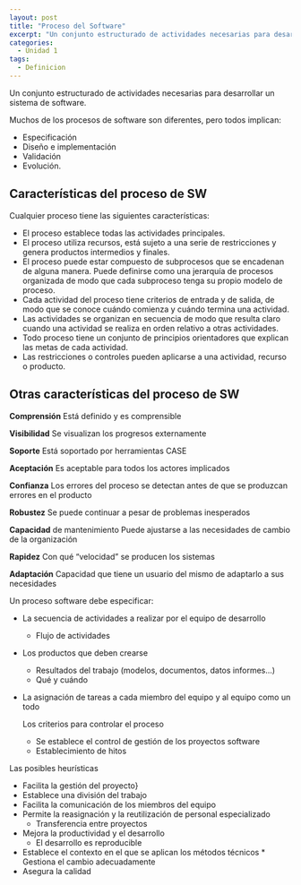 ```yaml
---
layout: post
title: "Proceso del Software"
excerpt: "Un conjunto estructurado de actividades necesarias para desarrollar un sistema de software."
categories:
  - Unidad 1
tags:
  - Definicion
---
```


Un conjunto estructurado de actividades necesarias para desarrollar un sistema de software.

Muchos de los procesos de software son diferentes, pero todos implican:

* Especificación
* Diseño e implementación
* Validación
* Evolución.

## Características del proceso de SW 

Cualquier proceso tiene las siguientes características:

* El proceso establece todas las actividades principales.
* El proceso utiliza recursos, está sujeto a una serie de restricciones y genera productos intermedios y finales.
* El proceso puede estar compuesto de subprocesos que se encadenan de alguna manera. Puede definirse como una jerarquía de procesos organizada de modo que cada subproceso tenga su propio modelo de proceso.
* Cada actividad del proceso tiene criterios de entrada y de salida, de modo que se conoce cuándo comienza y cuándo termina una actividad.
* Las actividades se organizan en secuencia de modo que resulta claro cuando una actividad se realiza en orden relativo a otras actividades.
* Todo proceso tiene un conjunto de principios orientadores que explican las metas de cada actividad.
* Las restricciones o controles pueden aplicarse a una actividad, recurso o producto.

## Otras características del proceso de SW

**Comprensión** Está definido y es comprensible

**Visibilidad** Se visualizan los progresos externamente

**Soporte** Está soportado por herramientas CASE

**Aceptación** Es aceptable para todos los actores implicados

**Confianza** Los errores del proceso se detectan antes de que se produzcan errores en el producto

**Robustez** Se puede continuar a pesar de problemas inesperados

**Capacidad** de mantenimiento Puede ajustarse a las necesidades de cambio de la organización

**Rapidez** Con qué “velocidad” se producen los sistemas

**Adaptación** Capacidad que tiene un usuario del mismo de adaptarlo a sus necesidades

Un proceso software debe especificar:

* La secuencia de actividades a realizar por el equipo de desarrollo

    * Flujo de actividades

* Los productos que deben crearse

    * Resultados del trabajo (modelos, documentos, datos informes...)
    * Qué y cuándo

* La asignación de tareas a cada miembro del equipo y al equipo como un todo

    Los criterios para controlar el proceso
    * Se establece el control de gestión de los proyectos software
    * Establecimiento de hitos

Las posibles heurísticas

* Facilita la gestión del proyecto}
* Establece una división del trabajo
* Facilita la comunicación de los miembros del equipo
* Permite la reasignación y la reutilización de personal especializado
    * Transferencia entre proyectos
* Mejora la productividad y el desarrollo
    * El desarrollo es reproducible
* Establece el contexto en el que se aplican los métodos técnicos * Gestiona el cambio adecuadamente
* Asegura la calidad
